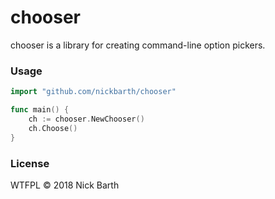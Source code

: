 # chooser

chooser is a library for creating command-line option pickers.

### Usage

```go
import "github.com/nickbarth/chooser"

func main() {
	ch := chooser.NewChooser()
	ch.Choose()
}
```

### License
WTFPL &copy; 2018 Nick Barth
